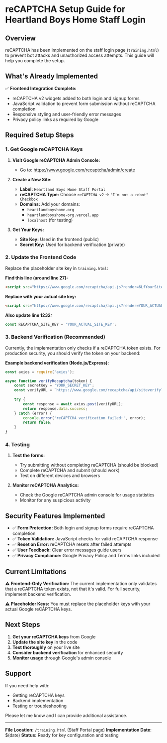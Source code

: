 # reCAPTCHA Setup Guide for Heartland Boys Home Staff Login

## Overview
reCAPTCHA has been implemented on the staff login page (`training.html`) to prevent bot attacks and unauthorized access attempts. This guide will help you complete the setup.

## What's Already Implemented

✅ **Frontend Integration Complete:**
- reCAPTCHA v2 widgets added to both login and signup forms
- JavaScript validation to prevent form submission without reCAPTCHA completion
- Responsive styling and user-friendly error messages
- Privacy policy links as required by Google

## Required Setup Steps

### 1. Get Google reCAPTCHA Keys

1. **Visit Google reCAPTCHA Admin Console:**
   - Go to: https://www.google.com/recaptcha/admin/create

2. **Create a New Site:**
   - **Label:** `Heartland Boys Home Staff Portal`
   - **reCAPTCHA Type:** Choose `reCAPTCHA v2` → `"I'm not a robot" Checkbox`
   - **Domains:** Add your domains:
     - `heartlandboyshome.org`
     - `heartlandboyshome-org.vercel.app`
     - `localhost` (for testing)

3. **Get Your Keys:**
   - **Site Key:** Used in the frontend (public)
   - **Secret Key:** Used for backend verification (private)

### 2. Update the Frontend Code

Replace the placeholder site key in `training.html`:

**Find this line (around line 27):**
```html
<script src="https://www.google.com/recaptcha/api.js?render=6LfYourSiteKeyHere"></script>
```

**Replace with your actual site key:**
```html
<script src="https://www.google.com/recaptcha/api.js?render=YOUR_ACTUAL_SITE_KEY"></script>
```

**Also update line 1232:**
```javascript
const RECAPTCHA_SITE_KEY = 'YOUR_ACTUAL_SITE_KEY';
```

### 3. Backend Verification (Recommended)

Currently, the implementation only checks if a reCAPTCHA token exists. For production security, you should verify the token on your backend:

**Example backend verification (Node.js/Express):**
```javascript
const axios = require('axios');

async function verifyRecaptcha(token) {
    const secretKey = 'YOUR_SECRET_KEY';
    const verifyURL = `https://www.google.com/recaptcha/api/siteverify?secret=${secretKey}&response=${token}`;
    
    try {
        const response = await axios.post(verifyURL);
        return response.data.success;
    } catch (error) {
        console.error('reCAPTCHA verification failed:', error);
        return false;
    }
}
```

### 4. Testing

1. **Test the forms:**
   - Try submitting without completing reCAPTCHA (should be blocked)
   - Complete reCAPTCHA and submit (should work)
   - Test on different devices and browsers

2. **Monitor reCAPTCHA Analytics:**
   - Check the Google reCAPTCHA admin console for usage statistics
   - Monitor for any suspicious activity

## Security Features Implemented

- ✅ **Form Protection:** Both login and signup forms require reCAPTCHA completion
- ✅ **Token Validation:** JavaScript checks for valid reCAPTCHA response
- ✅ **Reset on Error:** reCAPTCHA resets after failed attempts
- ✅ **User Feedback:** Clear error messages guide users
- ✅ **Privacy Compliance:** Google Privacy Policy and Terms links included

## Current Limitations

⚠️ **Frontend-Only Verification:** The current implementation only validates that a reCAPTCHA token exists, not that it's valid. For full security, implement backend verification.

⚠️ **Placeholder Keys:** You must replace the placeholder keys with your actual Google reCAPTCHA keys.

## Next Steps

1. **Get your reCAPTCHA keys** from Google
2. **Update the site key** in the code
3. **Test thoroughly** on your live site
4. **Consider backend verification** for enhanced security
5. **Monitor usage** through Google's admin console

## Support

If you need help with:
- Getting reCAPTCHA keys
- Backend implementation
- Testing or troubleshooting

Please let me know and I can provide additional assistance.

---

**File Location:** `/training.html` (Staff Portal page)
**Implementation Date:** $(date)
**Status:** Ready for key configuration and testing